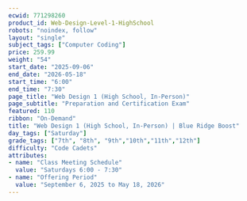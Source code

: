 ```yaml
---
ecwid: 771298260
product_id: Web-Design-Level-1-HighSchool
robots: "noindex, follow"
layout: "single"
subject_tags: ["Computer Coding"]
price: 259.99
weight: "54"
start_date: "2025-09-06"
end_date: "2026-05-18"
start_time: "6:00"
end_time: "7:30"
page_title: "Web Design 1 (High School, In-Person)"
page_subtitle: "Preparation and Certification Exam"
featured: 110
ribbon: "On-Demand"
title: "Web Design 1 (High School, In-Person) | Blue Ridge Boost"
day_tags: ["Saturday"]
grade_tags: ["7th", "8th", "9th","10th","11th","12th"]
difficulty: "Code Cadets"
attributes:
- name: "Class Meeting Schedule"
  value: "Saturdays 6:00 - 7:30"
- name: "Offering Period"
  value: "September 6, 2025 to May 18, 2026"
---
```

